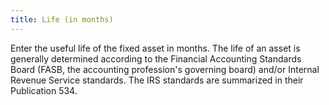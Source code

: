 ```yaml
---
title: Life (in months)
---
```



Enter the useful life of the fixed asset in months. The life of an asset  is generally determined according to the Financial Accounting Standards  Board (FASB,  the accounting profession's governing board) and/or Internal Revenue Service  standards. The IRS standards are summarized in their Publication 534.

